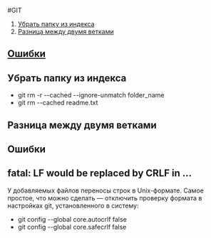 #GIT

1. [Убрать папку из индекса](#remove-index-folder)
2. [Разница между двумя ветками](#diff-branches)

## [Ошибки](#errors)

## Убрать папку из индекса <a name="remove-index-folder"></a>
* git rm -r --cached --ignore-unmatch folder_name
* git rm --cached readme.txt

 ## Разница между двумя ветками <a name="diff-branches"></a>


## Ошибки <a name="errors"></a>
## fatal: LF would be replaced by CRLF in ...
У добавляемых файлов переносы строк в Unix-формате. Самое простое, что можно сделать — отключить проверку формата в настройках git, установленного в систему:
* git config --global core.autocrlf false
* git config --global core.safecrlf false